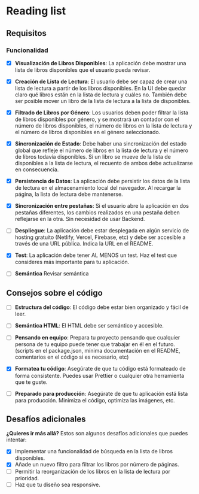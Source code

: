 # Reading list

## Requisitos

### Funcionalidad

- [x] **Visualización de Libros Disponibles**: La aplicación debe mostrar una lista de libros disponibles que el usuario pueda revisar.

- [x] **Creación de Lista de Lectura**: El usuario debe ser capaz de crear una lista de lectura a partir de los libros disponibles. En la UI debe quedar claro qué libros están en la lista de lectura y cuáles no. También debe ser posible mover un libro de la lista de lectura a la lista de disponibles.

- [x] **Filtrado de Libros por Género**: Los usuarios deben poder filtrar la lista de libros disponibles por género, y se mostrará un contador con el número de libros disponibles, el número de libros en la lista de lectura y el número de libros disponibles en el género seleccionado.

- [x] **Sincronización de Estado**: Debe haber una sincronización del estado global que refleje el número de libros en la lista de lectura y el número de libros todavía disponibles. Si un libro se mueve de la lista de disponibles a la lista de lectura, el recuento de ambos debe actualizarse en consecuencia.

- [x] **Persistencia de Datos**: La aplicación debe persistir los datos de la lista de lectura en el almacenamiento local del navegador. Al recargar la página, la lista de lectura debe mantenerse.

- [x] **Sincronización entre pestañas**: Si el usuario abre la aplicación en dos pestañas diferentes, los cambios realizados en una pestaña deben reflejarse en la otra. Sin necesidad de usar Backend.

- [ ] **Despliegue**: La aplicación debe estar desplegada en algún servicio de hosting gratuito (Netlify, Vercel, Firebase, etc) y debe ser accesible a través de una URL pública. Indica la URL en el README.

- [x] **Test**: La aplicación debe tener AL MENOS un test. Haz el test que consideres más importante para tu aplicación.

- [ ] **Semántica** Revisar semántica

## Consejos sobre el código

- [ ] **Estructura del código**: El código debe estar bien organizado y fácil de leer.

- [ ] **Semántica HTML**: El HTML debe ser semántico y accesible.

- [ ] **Pensando en equipo**: Prepara tu proyecto pensando que cualquier persona de tu equipo puede tener que trabajar en él en el futuro. (scripts en el package.json, mínima documentación en el README, comentarios en el código si es necesario, etc)

- [x] **Formatea tu código**: Asegúrate de que tu código está formateado de forma consistente. Puedes usar Prettier o cualquier otra herramienta que te guste.

- [ ] **Preparado para producción**: Asegúrate de que tu aplicación está lista para producción. Minimiza el código, optimiza las imágenes, etc.

## Desafíos adicionales

**¿Quieres ir más allá?** Estos son algunos desafíos adicionales que puedes intentar:

- [x] Implementar una funcionalidad de búsqueda en la lista de libros disponibles.
- [x] Añade un nuevo filtro para filtrar los libros por número de páginas.
- [ ] Permitir la reorganización de los libros en la lista de lectura por prioridad.
- [ ] Haz que tu diseño sea responsive.
